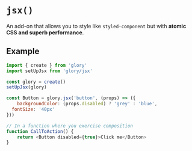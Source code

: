 # `jsx()`

An add-on that allows you to style like `styled-component` but with **atomic CSS and superb performance**.

## Example

```javascript
import { create } from 'glory'
import setUpJsx from 'glory/jsx'

const glory = create()
setUpJsx(glory)

const Button = glory.jsx('button', (props) => ({
    backgroundColor: (props.disabled) ? 'grey' : 'blue',
  fontSize: '40px'
}))

// In a function where you exercise composition
function CallToAction() {
    return <Button disabled={true}>Click me</Button>
}
```
